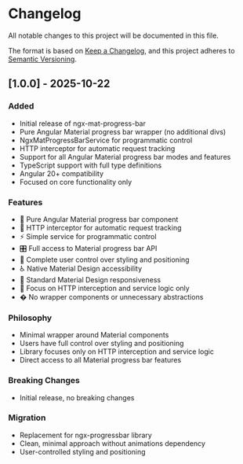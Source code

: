 # Changelog

All notable changes to this project will be documented in this file.

The format is based on [Keep a Changelog](https://keepachangelog.com/en/1.0.0/),
and this project adheres to [Semantic Versioning](https://semver.org/spec/v2.0.0.html).

## [1.0.0] - 2025-10-22

### Added
- Initial release of ngx-mat-progress-bar
- Pure Angular Material progress bar wrapper (no additional divs)
- NgxMatProgressBarService for programmatic control
- HTTP interceptor for automatic request tracking
- Support for all Angular Material progress bar modes and features
- TypeScript support with full type definitions
- Angular 20+ compatibility
- Focused on core functionality only

### Features
- 🎨 Pure Angular Material progress bar component
- 🚀 HTTP interceptor for automatic request tracking
- ⚡ Simple service for programmatic control
- 🎛️ Full access to Material progress bar API
- 🎨 Complete user control over styling and positioning
- ♿ Native Material Design accessibility
- 📱 Standard Material Design responsiveness
- 🔄 Focus on HTTP interception and service logic only
- � No wrapper components or unnecessary abstractions

### Philosophy
- Minimal wrapper around Material components
- Users have full control over styling and positioning
- Library focuses only on HTTP interception and service logic
- Direct access to all Material progress bar features

### Breaking Changes
- Initial release, no breaking changes

### Migration
- Replacement for ngx-progressbar library
- Clean, minimal approach without animations dependency
- User-controlled styling and positioning